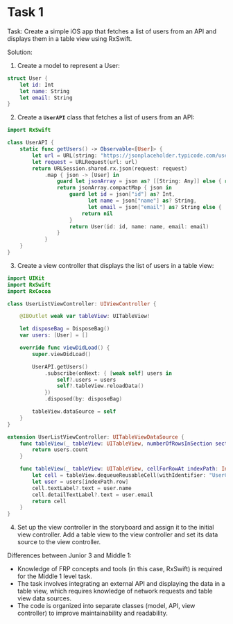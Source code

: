 # Task 1

Task: Create a simple iOS app that fetches a list of users from an API and
displays them in a table view using RxSwift.

Solution:

1. Create a model to represent a User:

```swift
struct User {
    let id: Int
    let name: String
    let email: String
}
```

2. Create a **`UserAPI`** class that fetches a list of users from an API:

```swift
import RxSwift

class UserAPI {
    static func getUsers() -> Observable<[User]> {
        let url = URL(string: "https://jsonplaceholder.typicode.com/users")!
        let request = URLRequest(url: url)
        return URLSession.shared.rx.json(request: request)
            .map { json -> [User] in
                guard let jsonArray = json as? [[String: Any]] else { return [] }
                return jsonArray.compactMap { json in
                    guard let id = json["id"] as? Int,
                          let name = json["name"] as? String,
                          let email = json["email"] as? String else {
                        return nil
                    }
                    return User(id: id, name: name, email: email)
                }
            }
    }
}
```

3. Create a view controller that displays the list of users in a table view:

```swift
import UIKit
import RxSwift
import RxCocoa

class UserListViewController: UIViewController {

    @IBOutlet weak var tableView: UITableView!

    let disposeBag = DisposeBag()
    var users: [User] = []

    override func viewDidLoad() {
        super.viewDidLoad()

        UserAPI.getUsers()
            .subscribe(onNext: { [weak self] users in
                self?.users = users
                self?.tableView.reloadData()
            })
            .disposed(by: disposeBag)

        tableView.dataSource = self
    }
}

extension UserListViewController: UITableViewDataSource {
    func tableView(_ tableView: UITableView, numberOfRowsInSection section: Int) -> Int {
        return users.count
    }

    func tableView(_ tableView: UITableView, cellForRowAt indexPath: IndexPath) -> UITableViewCell {
        let cell = tableView.dequeueReusableCell(withIdentifier: "UserCell", for: indexPath)
        let user = users[indexPath.row]
        cell.textLabel?.text = user.name
        cell.detailTextLabel?.text = user.email
        return cell
    }
}
```

4. Set up the view controller in the storyboard and assign it to the initial
   view controller. Add a table view to the view controller and set its data
   source to the view controller.

Differences between Junior 3 and Middle 1:

-   Knowledge of FRP concepts and tools (in this case, RxSwift) is required for
    the Middle 1 level task.
-   The task involves integrating an external API and displaying the data in a
    table view, which requires knowledge of network requests and table view data
    sources.
-   The code is organized into separate classes (model, API, view controller) to
    improve maintainability and readability.
